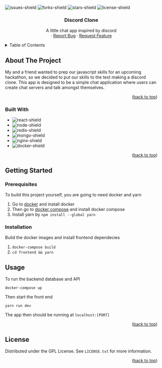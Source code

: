 <a name="readme-top"></a>

![issues-shield]
![forks-shield]
![stars-shield]
![license-shield]

<h3 align="center">Discord Clone</h3>

  <p align="center">
    A little chat app inspired by discord
    <br />
    ·
    <a href="https://github.com/MagnusChase03/DiscordClone/issues">Report Bug</a>
    ·
    <a href="https://github.com/MagnusChase03/DiscordClone/issues">Request Feature</a>
  </p>
</div>

<details>
  <summary>Table of Contents</summary>
  <ol>
    <li>
      <a href="#about-the-project">About The Project</a>
      <ul>
        <li><a href="#built-with">Built With</a></li>
      </ul>
    </li>
    <li>
      <a href="#getting-started">Getting Started</a>
      <ul>
        <li><a href="#prerequisites">Prerequisites</a></li>
        <li><a href="#installation">Installation</a></li>
      </ul>
    </li>
    <li><a href="#usage">Usage</a></li>
    <li><a href="#license">License</a></li>
  </ol>
</details>

## About The Project

My and a friend wanted to prep our javascript skills for an upcoming hackathon, so we decided to put our skills to the test making a discord clone. This app is designed to be a simple chat application where users can create chat servers and talk amongst themselves.

<p align="right">(<a href="#readme-top">back to top</a>)</p>

### Built With

* ![react-shield]
* ![node-shield]
* ![redis-shield]
* ![mongo-shield]
* ![nginx-shield]
* ![docker-shield]

<p align="right">(<a href="#readme-top">back to top</a>)</p>

## Getting Started

### Prerequisites

To build this project yourself, you are going to need docker and yarn

1) Go to [docker](https://docs.docker.com/engine/install/) and install docker
2) Then go to [docker compose](https://docs.docker.com/compose/install/) and install docker compose
3) Install yarn by `npm install --global yarn`

### Installation

Build the docker images and install frontend dependecies

1) `docker-compose build`
2) `cd frontend && yarn`


## Usage

To run the backend database and API

```
docker-compose up
```

Then start the front end

```
yarn run dev
```

The app then should be running at `localhost:[PORT]`

<p align="right">(<a href="#readme-top">back to top</a>)</p>

<!-- LICENSE -->
## License

Distributed under the GPL License. See `LICENSE.txt` for more information.

<p align="right">(<a href="#readme-top">back to top</a>)</p>

[issues-shield]: https://img.shields.io/github/issues/MagnusChase03/DiscordClone?style=for-the-badge
[forks-shield]: https://img.shields.io/github/forks/MagnusChase03/DiscordClone?style=for-the-badge
[stars-shield]: https://img.shields.io/github/stars/MagnusChase03/DiscordClone?style=for-the-badge
[license-shield]: https://img.shields.io/github/license/magnuschase03/DiscordClone?style=for-the-badge
[node-shield]: https://img.shields.io/badge/NodeJS-20232A?style=for-the-badge&logo=node.js
[mongo-shield]: https://img.shields.io/badge/MongoDB-20232A?style=for-the-badge&logo=mongodb
[react-shield]: https://img.shields.io/badge/React-20232A?style=for-the-badge&logo=react
[docker-shield]: https://img.shields.io/badge/Docker-20232A?style=for-the-badge&logo=docker
[nginx-shield]: https://img.shields.io/badge/Nginx-20232A?style=for-the-badge&logo=nginx
[redis-shield]: https://img.shields.io/badge/Redis-20232A?style=for-the-badge&logo=redis
